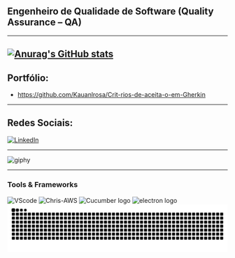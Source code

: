 ## Engenheiro de Qualidade de Software (Quality Assurance – QA) 
---
[![Anurag's GitHub stats](https://github-readme-stats.vercel.app/api?username=Kauanlrosa)](https://github.com/Kauanlrosa/github-readme-stats)
---
## Portfólio:
* https://github.com/Kauanlrosa/Crit-rios-de-aceita-o-em-Gherkin
---
## Redes Sociais:
[![LinkedIn](https://img.shields.io/badge/LinkedIn-0077B5?style=for-the-badge&logo=linkedin&logoColor=white)](https://www.linkedin.com/in/kauan-de-jesus-anjos-lima-da-rosa-bb0114343/)

---
![giphy](https://github.com/user-attachments/assets/e2fbfa17-fc10-4acd-b49e-a6ceb87ea914)




---

<div style="flex-basis: 48%;">
    <h3>Tools & Frameworks</h3>
    <img align="center" alt="VScode" height="30" width="40" src="https://cdn.jsdelivr.net/gh/devicons/devicon/icons/vscode/vscode-original.svg">
    <img align="center" alt="Chris-AWS" height="30" width="40" src="https://cdn.jsdelivr.net/gh/devicons/devicon/icons/git/git-original.svg">
    <img align="center" alt ="Cucumber logo" height = "40" width="35" src="https://cdn.jsdelivr.net/gh/devicons/devicon/icons/cucumber/cucumber-plain.svg"> 
  <img align ="center" alt ="electron logo" height="30" width= "40" src="https://cdn.jsdelivr.net/gh/devicons/devicon/icons/electron/electron-original.svg"

  
  


---

<img src="https://raw.githubusercontent.com/Kauanlrosa/Kauanlrosa/output/snake.svg" alt="Snake animation" />
